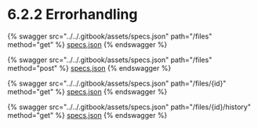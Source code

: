 # 6.2.2 Errorhandling

{% swagger src="../../.gitbook/assets/specs.json" path="/files" method="get" %}
[specs.json](../../.gitbook/assets/specs.json)
{% endswagger %}

{% swagger src="../../.gitbook/assets/specs.json" path="/files" method="post" %}
[specs.json](../../.gitbook/assets/specs.json)
{% endswagger %}

{% swagger src="../../.gitbook/assets/specs.json" path="/files/{id}" method="get" %}
[specs.json](../../.gitbook/assets/specs.json)
{% endswagger %}

{% swagger src="../../.gitbook/assets/specs.json" path="/files/{id}/history" method="get" %}
[specs.json](../../.gitbook/assets/specs.json)
{% endswagger %}
